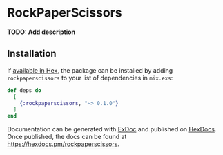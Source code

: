 # RockPaperScissors

**TODO: Add description**

## Installation

If [available in Hex](https://hex.pm/docs/publish), the package can be installed
by adding `rockpaperscissors` to your list of dependencies in `mix.exs`:

```elixir
def deps do
  [
    {:rockpaperscissors, "~> 0.1.0"}
  ]
end
```

Documentation can be generated with [ExDoc](https://github.com/elixir-lang/ex_doc)
and published on [HexDocs](https://hexdocs.pm). Once published, the docs can
be found at <https://hexdocs.pm/rockpaperscissors>.

